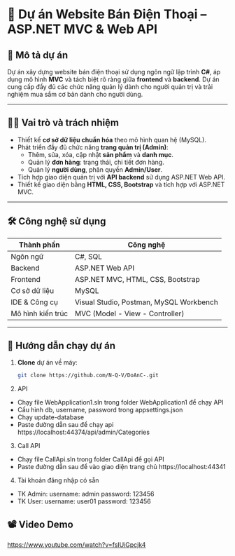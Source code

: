 # 📱 Dự án Website Bán Điện Thoại – ASP.NET MVC & Web API

## 📌 Mô tả dự án

Dự án xây dựng website bán điện thoại sử dụng ngôn ngữ lập trình **C#**, áp dụng mô hình **MVC** và tách biệt rõ ràng giữa **frontend** và **backend**. Dự án cung cấp đầy đủ các chức năng quản lý dành cho người quản trị và trải nghiệm mua sắm cơ bản dành cho người dùng.

---

## 🧑‍💻 Vai trò và trách nhiệm

- Thiết kế **cơ sở dữ liệu chuẩn hóa** theo mô hình quan hệ (MySQL).
- Phát triển đầy đủ chức năng **trang quản trị (Admin)**:
  - Thêm, sửa, xóa, cập nhật **sản phẩm** và **danh mục**.
  - Quản lý **đơn hàng**: trạng thái, chi tiết đơn hàng.
  - Quản lý **người dùng**, phân quyền **Admin/User**.
- Tích hợp giao diện quản trị với **API backend** sử dụng ASP.NET Web API.
- Thiết kế giao diện bằng **HTML, CSS, Bootstrap** và tích hợp với ASP.NET MVC.

---

## 🛠️ Công nghệ sử dụng

| Thành phần         | Công nghệ                                      |
|--------------------|------------------------------------------------|
| Ngôn ngữ            | C#, SQL                                       |
| Backend             | ASP.NET Web API                               |
| Frontend            | ASP.NET MVC, HTML, CSS, Bootstrap             |
| Cơ sở dữ liệu       | MySQL                                         |
| IDE & Công cụ       | Visual Studio, Postman, MySQL Workbench       |
| Mô hình kiến trúc   | MVC (Model - View - Controller)               |

---

## 🚀 Hướng dẫn chạy dự án

1. **Clone** dự án về máy:
   ```bash
   git clone https://github.com/N-Q-V/DoAnC-.git
2. API
- Chạy file WebApplication1.sln trong folder WebApplication1 để chạy API
- Cấu hình db, username, password trong appsettings.json
- Chạy update-database
- Paste đường dẫn sau để chạy api https://localhost:44374/api/admin/Categories
3. Call API
- Chạy file CallApi.sln trong folder CallApi để gọi API
- Paste đường dẫn sau để vào giao diện trang chủ https://localhost:44341
4. Tài khoản đăng nhập có sẵn
- TK Admin: username: admin
            password: 123456
- TK User:  username: user01
            password: 123456
## 📽️ Video Demo
https://www.youtube.com/watch?v=fsIUiGpcjk4
